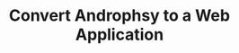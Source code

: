 ---
layout: gsoc
categories: gsoc2017
divid: ftmfo
title:  Convert Androphsy to a Web Application
description: ANDROPHSY is an opensource forensic tool for Android smartphones that helps digital forensic investigator throughout the life cycle of digital forensic investigation. Services provided by ANDROPHSY includes, <ul><li>Digital forensic case and evidence management</li><li>Raw data acquisition – physical acquisition and logical – file system level acquisition</li><li>Meaningful evidence extraction and analysis support</li><li>Evidence presentation</li></ul><br> At the moment, Androphsy operates as a Java Swing application. So now we want to convert it to a web application that works similar to OpenDF.
requiredknowledge: AngularJs, Java, JavaEE, MySQL, Bootstrap
possiblementors: Charitha Elvitgala (charitha@scorelab.org), Rumesh Hapuarachchi (rehrumesh@gmail.com)
---